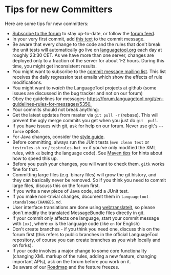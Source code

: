 # Tips for new Committers

Here are some tips for new committers:

* [Subscribe to the 
  forum](https://forum.languagetool.org/t/how-to-use-this-forum-like-a-mailing-list/1067) 
  to stay up-to-date, or follow the [forum 
  feed](http://languagetool.discoursehosting.net/posts.rss).
* In your very first commit, add [this text](/developer-s-certificate-of-origin)
  to the commit message.
* Be aware that every change to the code and the rules that don't break 
  the unit tests will automatically go live on 
  [languagetool.org](https://languagetool.org) each day at roughly 23:30 
  CET. As we have more than one server, changes are deployed only to a 
  fraction of the server for about 1-2 hours. During this time, you might 
  get inconsistent results.
* You might want to subscribe to the [commit message mailing 
  list](https://lists.sourceforge.net/lists/listinfo/languagetool-commits). 
  This list receives the daily regression test emails which show the 
  effects of rule modifications.
* You might want to *watch* the LanguageTool projects at github (some 
  issues are discussed in the bug tracker and not on our forum)
* Obey the guidelines for messages: 
  <https://forum.languagetool.org/t/en-guidelines-rules-for-messages/5350.>  
* Your commits should not break anything:
 * Get the latest updates from master via `git pull -r` (rebase). This 
   will prevent the ugly merge commits you get when you just do `git 
   pull`.
 * If you have issues with git, ask for help on our forum. Never use 
   git's `--force` option.
 * For Java changes, consider the [style guide](/code-style).
 * Before committing, always run the JUnit tests (`mvn clean test` or 
   `testrules.sh xx` / `testrules.bat xx` if you've only modified the XML 
   rules, with `xx` being the language code). See [Maven tips](/maven-tips) for 
   hints about how to speed this up.
 * Before you push your changes, you will want to check them. `gitk` 
   works fine for that.
* Committing large files (e.g. binary files) will grow the git history, 
  and they can basically never be removed. So if you think you need to 
  commit large files, discuss this on the forum first.
* If you write a new piece of Java code, add a JUnit test.
* If you make non-trivial changes, document them in 
  `languagetool-standalone/CHANGES.md`.
* User interface translations are done using [webtranslateit](/translating-messages),
  so please don't modify the translated MessageBundle files directly in git.
* If your commit only affects one language, start your commit message 
  with `[xx]`, where `xx` is the language code (like `en` for English)
* Don't create branches - if you think you need one, discuss this on 
  the forum first (this refers to public branches in the official 
  LanguageTool repository, of course you can create branches as you wish 
  locally and on forks).
* If your code involves a major change to some core functionality 
  (changing XML markup of the rules, adding a new feature, changing 
  important APIs), ask on the forum before you work on it.
* Be aware of our [Roadmap](/roadmap) and the feature freezes.
